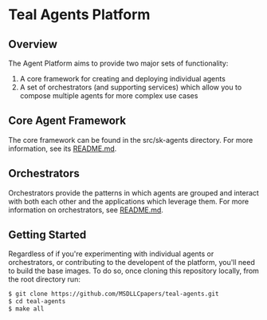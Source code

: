 # Teal Agents Platform
## Overview
The Agent Platform aims to provide two major sets of functionality:
1. A core framework for creating and deploying individual agents
2. A set of orchestrators (and supporting services) which allow you to compose
   multiple agents for more complex use cases

## Core Agent Framework
The core framework can be found in the src/sk-agents directory. For more 
information, see its [README.md](src/sk-agents/README.md).

## Orchestrators
Orchestrators provide the patterns in which agents are grouped and interact with
both each other and the applications which leverage them. For more information
on orchestrators, see [README.md](src/orchestrators/README.md).

## Getting Started
Regardless of if you're experimenting with individual agents or orchestrators,
or contributing to the developent of the platform, you'll need to build the base
images. To do so, once cloning this repository locally, from the root directory
run:
```bash
$ git clone https://github.com/MSDLLCpapers/teal-agents.git
$ cd teal-agents
$ make all
```
